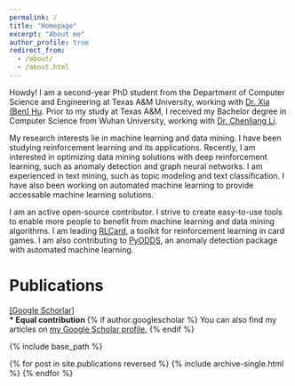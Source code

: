 ```yaml
---
permalink: /
title: "Homepage"
excerpt: "About me"
author_profile: true
redirect_from: 
  - /about/
  - /about.html
---
```


Howdy! I am a second-year PhD student from the Department of Computer Science and Engineering at Texas A&M University, working with [Dr. Xia (Ben) Hu](http://faculty.cs.tamu.edu/xiahu/). Prior to my study at Texas A&M, I received my Bachelor degree in Computer Science from Wuhan University, working with [Dr. Chenliang Li](http://www.lichenliang.net/).

My research interests lie in machine learning and data mining. I have been studying reinforcement learning and its applications. Recently, I am interested in optimizing data mining solutions with deep reinforcement learning, such as anomaly detection and graph neural networks. I am experienced in text mining, such as topic modeling and text classification. I have also been working on automated machine learning to provide accessable machine learning solutions.

I am an active open-source contributor. I strive to create easy-to-use tools to enable more people to benefit from machine learning and data mining algorithms. I am leading [RLCard](https://github.com/datamllab/rlcard), a toolkit for reinforcement learning in card games. I am also contributing to [PyODDS](https://github.com/datamllab/pyodds), an anomaly detection package with automated machine learning.

<h1> Publications </h1>

<a href="https://scholar.google.com/citations?user=RXp2tEwAAAAJ&hl=en"> [Google Schorlar] </a>
<br>
<b> * Equal contribution </b>
{% if author.googlescholar %}
  You can also find my articles on <u><a href="{{author.googlescholar}}">my Google Scholar profile</a>.</u>
{% endif %}

{% include base_path %}

{% for post in site.publications reversed %}
  {% include archive-single.html %}
{% endfor %}


